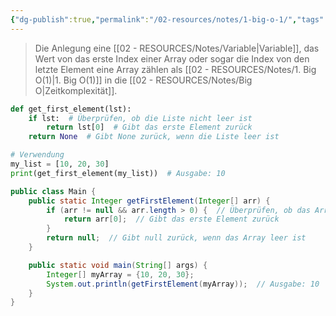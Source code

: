 ```yaml
---
{"dg-publish":true,"permalink":"/02-resources/notes/1-big-o-1/","tags":["code/python","code/java","code/time-complexity"],"noteIcon":"","updated":"2024-11-02T12:19:35.474+01:00"}
---
```


<style> .container {font-family: sans-serif; text-align: center;} .button-wrapper button {z-index: 1;height: 40px; width: 100px; margin: 10px;padding: 5px;} .excalidraw .App-menu_top .buttonList { display: flex;} .excalidraw-wrapper { height: 800px; margin: 50px; position: relative;} :root[dir="ltr"] .excalidraw .layer-ui__wrapper .zen-mode-transition.App-menu_bottom--transition-left {transform: none;} </style><script src="https://cdn.jsdelivr.net/npm/react@17/umd/react.production.min.js"></script><script src="https://cdn.jsdelivr.net/npm/react-dom@17/umd/react-dom.production.min.js"></script><script type="text/javascript" src="https://cdn.jsdelivr.net/npm/@excalidraw/excalidraw@0/dist/excalidraw.production.min.js"></script><div id="Drawing_2024-10-21_2302.18.excalidraw.md1"></div><script>(function(){const InitialData={"type":"excalidraw","version":2,"source":"https://github.com/zsviczian/obsidian-excalidraw-plugin/releases/tag/2.5.2","elements":[{"type":"line","version":128,"versionNonce":398645629,"index":"a0","isDeleted":false,"id":"Lypht3HuA895p3GM_5tDi","fillStyle":"solid","strokeWidth":4,"strokeStyle":"solid","roughness":2,"opacity":100,"angle":0,"x":-534.4475732199159,"y":-331.70451290873604,"strokeColor":"#1e1e1e","backgroundColor":"transparent","width":3,"height":573,"seed":1247673757,"groupIds":[],"frameId":null,"roundness":{"type":2},"boundElements":[],"updated":1729544545011,"link":null,"locked":false,"startBinding":null,"endBinding":null,"lastCommittedPoint":null,"startArrowhead":null,"endArrowhead":null,"points":[[0,0],[3,573]]},{"type":"line","version":175,"versionNonce":2089066973,"index":"a1","isDeleted":false,"id":"zCk7M3bqaTnP6ttEoFDLj","fillStyle":"solid","strokeWidth":4,"strokeStyle":"solid","roughness":2,"opacity":100,"angle":0,"x":-530.4475732199159,"y":243.29548709126402,"strokeColor":"#1e1e1e","backgroundColor":"transparent","width":722,"height":10,"seed":1415987709,"groupIds":[],"frameId":null,"roundness":{"type":2},"boundElements":[],"updated":1729544545011,"link":null,"locked":false,"startBinding":null,"endBinding":null,"lastCommittedPoint":null,"startArrowhead":null,"endArrowhead":null,"points":[[0,0],[722,-10]]},{"type":"line","version":131,"versionNonce":179199549,"index":"a2","isDeleted":false,"id":"48ixEvxbXuYOaecll-GDL","fillStyle":"solid","strokeWidth":4,"strokeStyle":"solid","roughness":2,"opacity":100,"angle":0,"x":-556.4475732199159,"y":-296.70451290873604,"strokeColor":"#1e1e1e","backgroundColor":"transparent","width":19,"height":35,"seed":296155741,"groupIds":[],"frameId":null,"roundness":{"type":2},"boundElements":[],"updated":1729544545011,"link":null,"locked":false,"startBinding":null,"endBinding":null,"lastCommittedPoint":null,"startArrowhead":null,"endArrowhead":null,"points":[[0,0],[19,-35]]},{"type":"line","version":70,"versionNonce":958500509,"index":"a3","isDeleted":false,"id":"Re8v9SGuuTUmtWizqX1i_","fillStyle":"solid","strokeWidth":4,"strokeStyle":"solid","roughness":2,"opacity":100,"angle":0,"x":-534.4475732199159,"y":-330.70451290873604,"strokeColor":"#1e1e1e","backgroundColor":"transparent","width":16,"height":24,"seed":1794221757,"groupIds":[],"frameId":null,"roundness":{"type":2},"boundElements":[],"updated":1729544545011,"link":null,"locked":false,"startBinding":null,"endBinding":null,"lastCommittedPoint":null,"startArrowhead":null,"endArrowhead":null,"points":[[0,0],[16,24]]},{"type":"line","version":50,"versionNonce":646951677,"index":"a4","isDeleted":false,"id":"kBwZuuTFEnEelHRoE5rkF","fillStyle":"solid","strokeWidth":4,"strokeStyle":"solid","roughness":2,"opacity":100,"angle":0,"x":190.55242678008415,"y":231.29548709126402,"strokeColor":"#1e1e1e","backgroundColor":"transparent","width":25,"height":11,"seed":854050589,"groupIds":[],"frameId":null,"roundness":{"type":2},"boundElements":[],"updated":1729544545011,"link":null,"locked":false,"startBinding":null,"endBinding":null,"lastCommittedPoint":null,"startArrowhead":null,"endArrowhead":null,"points":[[0,0],[-25,-11]]},{"type":"line","version":56,"versionNonce":528108381,"index":"a5","isDeleted":false,"id":"H3sMkY5wvxsjhayDCr1wZ","fillStyle":"solid","strokeWidth":4,"strokeStyle":"solid","roughness":2,"opacity":100,"angle":0,"x":191.55242678008415,"y":233.29548709126402,"strokeColor":"#1e1e1e","backgroundColor":"transparent","width":20,"height":14,"seed":1811602301,"groupIds":[],"frameId":null,"roundness":{"type":2},"boundElements":[],"updated":1729544545011,"link":null,"locked":false,"startBinding":null,"endBinding":null,"lastCommittedPoint":null,"startArrowhead":null,"endArrowhead":null,"points":[[0,0],[-20,14]]},{"type":"text","version":139,"versionNonce":1681053629,"index":"a6","isDeleted":false,"id":"E1UghY4q","fillStyle":"solid","strokeWidth":4,"strokeStyle":"solid","roughness":2,"opacity":100,"angle":0,"x":-239.44757321991585,"y":243.29548709126402,"strokeColor":"#1e1e1e","backgroundColor":"transparent","width":166.18069458007812,"height":37.800000000000004,"seed":1315726301,"groupIds":[],"frameId":null,"roundness":null,"boundElements":[],"updated":1729544545011,"link":null,"locked":false,"fontSize":28,"fontFamily":6,"text":"Input Size (n)","rawText":"Input Size (n)","textAlign":"left","verticalAlign":"top","containerId":null,"originalText":"Input Size (n)","autoResize":true,"lineHeight":1.35},{"type":"text","version":154,"versionNonce":786094109,"index":"a7","isDeleted":false,"id":"GlEKjNXE","fillStyle":"solid","strokeWidth":4,"strokeStyle":"solid","roughness":2,"opacity":100,"angle":4.723593972811037,"x":-602.9532887575309,"y":-144.20465873010534,"strokeColor":"#1e1e1e","backgroundColor":"transparent","width":63.63618469238281,"height":37.800000000000004,"seed":239984701,"groupIds":[],"frameId":null,"roundness":null,"boundElements":[],"updated":1729544545011,"link":null,"locked":false,"fontSize":28,"fontFamily":6,"text":"Time","rawText":"Time","textAlign":"left","verticalAlign":"top","containerId":null,"originalText":"Time","autoResize":true,"lineHeight":1.35},{"type":"arrow","version":156,"versionNonce":2036583549,"index":"a8","isDeleted":false,"id":"AXWCmDm4Ya_xonFpXr0pS","fillStyle":"solid","strokeWidth":4,"strokeStyle":"solid","roughness":0,"opacity":100,"angle":0,"x":-529.0682628750883,"y":236.39893536712611,"strokeColor":"#2f9e44","backgroundColor":"transparent","width":684,"height":13,"seed":1635831965,"groupIds":[],"frameId":null,"roundness":{"type":2},"boundElements":[],"updated":1729544545011,"link":null,"locked":false,"startBinding":null,"endBinding":null,"lastCommittedPoint":null,"startArrowhead":null,"endArrowhead":"arrow","points":[[0,0],[684,-13]]},{"type":"text","version":132,"versionNonce":59716829,"index":"a9","isDeleted":false,"id":"7iNjCIn9","fillStyle":"solid","strokeWidth":4,"strokeStyle":"solid","roughness":2,"opacity":100,"angle":0,"x":52.27656471111857,"y":198.01962502229856,"strokeColor":"#2f9e44","backgroundColor":"transparent","width":62.496826171875,"height":21.6,"seed":1169601789,"groupIds":[],"frameId":null,"roundness":null,"boundElements":[],"updated":1729544545011,"link":"[[O1\|O1]]","locked":false,"fontSize":16,"fontFamily":6,"text":"📍[[O1\|O1]]","rawText":"[[O1\|O1]]","textAlign":"left","verticalAlign":"top","containerId":null,"originalText":"📍[[O1\|O1]]","autoResize":true,"lineHeight":1.35},{"type":"arrow","version":286,"versionNonce":1196041245,"index":"aA","isDeleted":true,"id":"9UpSZgl7ie9xsoqfyOR_R","fillStyle":"solid","strokeWidth":4,"strokeStyle":"solid","roughness":0,"opacity":100,"angle":0,"x":-527.7544320344338,"y":239.3527329594438,"strokeColor":"#1971c2","backgroundColor":"transparent","width":701.3793103448274,"height":295.1724137931034,"seed":108072285,"groupIds":[],"frameId":null,"roundness":{"type":2},"boundElements":[],"updated":1729544558434,"link":null,"locked":false,"startBinding":null,"endBinding":null,"lastCommittedPoint":null,"startArrowhead":null,"endArrowhead":"arrow","points":[[0,0],[701.3793103448274,-295.1724137931034]]},{"type":"text","version":196,"versionNonce":1977428541,"index":"aB","isDeleted":true,"id":"zxmwohyX","fillStyle":"solid","strokeWidth":4,"strokeStyle":"solid","roughness":0,"opacity":100,"angle":5.826417420157298,"x":57.4225257799593,"y":-52.93730483050825,"strokeColor":"#1971c2","backgroundColor":"transparent","width":72.4808349609375,"height":21.6,"seed":50420157,"groupIds":[],"frameId":null,"roundness":null,"boundElements":[],"updated":1729544554386,"link":"[[O(n)\|O(n)]]","locked":false,"fontSize":16,"fontFamily":6,"text":"📍[[O(n)\|O(n)]]","rawText":"[[O(n)\|O(n)]]","textAlign":"left","verticalAlign":"top","containerId":null,"originalText":"📍[[O(n)\|O(n)]]","autoResize":true,"lineHeight":1.35},{"type":"arrow","version":312,"versionNonce":1421898707,"index":"aC","isDeleted":true,"id":"taEikZ4EDU889ArsmIjrd","fillStyle":"solid","strokeWidth":4,"strokeStyle":"solid","roughness":0,"opacity":100,"angle":0,"x":-527.7544320344338,"y":240.04238813185765,"strokeColor":"#2f9e44","backgroundColor":"transparent","width":436.551724137931,"height":514.4827586206895,"seed":881400349,"groupIds":[],"frameId":null,"roundness":{"type":2},"boundElements":[],"updated":1729544562088,"link":null,"locked":false,"startBinding":null,"endBinding":null,"lastCommittedPoint":null,"startArrowhead":null,"endArrowhead":"arrow","points":[[0,0],[304.13793103448273,-269.6551724137931],[436.551724137931,-514.4827586206895]]},{"type":"text","version":149,"versionNonce":1457255997,"index":"aD","isDeleted":true,"id":"QCMEWjEN","fillStyle":"solid","strokeWidth":4,"strokeStyle":"solid","roughness":0,"opacity":100,"angle":5.237953054781757,"x":-186.05627239981789,"y":-216.31997176503643,"strokeColor":"#2f9e44","backgroundColor":"transparent","width":78.56085205078125,"height":21.6,"seed":1945751165,"groupIds":[],"frameId":null,"roundness":null,"boundElements":[],"updated":1729544566835,"link":"[[O(n²)\|O(n²)]]","locked":false,"fontSize":16,"fontFamily":6,"text":"📍[[O(n²)\|O(n²)]]","rawText":"[[O(n²)\|O(n²)]]","textAlign":"left","verticalAlign":"top","containerId":null,"originalText":"📍[[O(n²)\|O(n²)]]","autoResize":true,"lineHeight":1.35},{"type":"arrow","version":379,"versionNonce":2085936563,"index":"aE","isDeleted":true,"id":"YhzL45uG8M3LirJKAc9ew","fillStyle":"solid","strokeWidth":4,"strokeStyle":"solid","roughness":0,"opacity":100,"angle":0,"x":-524.9958113447786,"y":237.28376744220242,"strokeColor":"#1e1e1e","backgroundColor":"transparent","width":331.0344827586206,"height":526.206896551724,"seed":1373917,"groupIds":[],"frameId":null,"roundness":{"type":2},"boundElements":[],"updated":1729544567734,"link":null,"locked":false,"startBinding":null,"endBinding":null,"lastCommittedPoint":null,"startArrowhead":null,"endArrowhead":"arrow","points":[[0,0],[236.55172413793093,-315.8620689655172],[331.0344827586206,-526.206896551724]]},{"id":"8nZGPMtI","type":"text","x":-292.4440872068477,"y":-91.07830152331479,"width":8,"height":25,"angle":0,"strokeColor":"#1e1e1e","backgroundColor":"transparent","fillStyle":"solid","strokeWidth":2,"strokeStyle":"solid","roughness":1,"opacity":100,"groupIds":[],"frameId":null,"index":"aEV","roundness":null,"seed":1002298131,"version":3,"versionNonce":132790675,"isDeleted":true,"boundElements":null,"updated":1729544564780,"link":null,"locked":false,"text":"","rawText":"","fontSize":20,"fontFamily":5,"textAlign":"center","verticalAlign":"middle","containerId":"YhzL45uG8M3LirJKAc9ew","originalText":"","autoResize":true,"lineHeight":1.25},{"type":"text","version":148,"versionNonce":1006710995,"index":"aF","isDeleted":true,"id":"umfnOb0B","fillStyle":"solid","strokeWidth":4,"strokeStyle":"solid","roughness":0,"opacity":100,"angle":5.181153299986048,"x":-299.6792637753292,"y":-186.5724921112946,"strokeColor":"#1e1e1e","backgroundColor":"transparent","width":78.56085205078125,"height":21.6,"seed":1131156285,"groupIds":[],"frameId":null,"roundness":null,"boundElements":[],"updated":1729544566073,"link":"[[O(n³)\|O(n³)]]","locked":false,"fontSize":16,"fontFamily":6,"text":"📍[[O(n³)\|O(n³)]]","rawText":"[[O(n³)\|O(n³)]]","textAlign":"left","verticalAlign":"top","containerId":null,"originalText":"📍[[O(n³)\|O(n³)]]","autoResize":true,"lineHeight":1.35},{"type":"arrow","version":494,"versionNonce":924126205,"index":"aG","isDeleted":true,"id":"ABfhkwXFg7LezRnRn_2wh","fillStyle":"solid","strokeWidth":4,"strokeStyle":"solid","roughness":0,"opacity":100,"angle":0,"x":-525.6854665171925,"y":238.6630777870301,"strokeColor":"#e03131","backgroundColor":"transparent","width":704.1379310344827,"height":154.4827586206897,"seed":1516282781,"groupIds":[],"frameId":null,"roundness":{"type":2},"boundElements":[],"updated":1729544551425,"link":null,"locked":false,"startBinding":null,"endBinding":null,"lastCommittedPoint":null,"startArrowhead":null,"endArrowhead":"arrow","points":[[0,0],[217.9310344827586,-125.5172413793104],[704.1379310344827,-154.4827586206897]]},{"type":"text","version":172,"versionNonce":508705779,"index":"aH","isDeleted":true,"id":"NAPoHTbB","fillStyle":"solid","strokeWidth":4,"strokeStyle":"solid","roughness":0,"opacity":100,"angle":0,"x":49.90566648773347,"y":56.02760980673446,"strokeColor":"#e03131","backgroundColor":"transparent","width":99.79289245605469,"height":21.6,"seed":1495541757,"groupIds":[],"frameId":null,"roundness":null,"boundElements":[],"updated":1729544552180,"link":"[[O(log n)\|O(log n)]]","locked":false,"fontSize":16,"fontFamily":6,"text":"📍[[O(log n)\|O(log n)]]","rawText":"[[O(log n)\|O(log n)]]","textAlign":"left","verticalAlign":"top","containerId":null,"originalText":"📍[[O(log n)\|O(log n)]]","autoResize":true,"lineHeight":1.35},{"type":"arrow","version":545,"versionNonce":386701149,"index":"aI","isDeleted":true,"id":"jTtqOiuFjU5f5t5XYc_F_","fillStyle":"solid","strokeWidth":4,"strokeStyle":"solid","roughness":0,"opacity":100,"angle":0,"x":-524.3061561723649,"y":235.90445709737486,"strokeColor":"#f08c00","backgroundColor":"transparent","width":640.6896551724138,"height":431.03448275862064,"seed":1371021405,"groupIds":[],"frameId":null,"roundness":{"type":2},"boundElements":[],"updated":1729544556725,"link":null,"locked":false,"startBinding":null,"endBinding":null,"lastCommittedPoint":null,"startArrowhead":null,"endArrowhead":"arrow","points":[[0,0],[321.3793103448275,-114.4827586206896],[640.6896551724138,-431.03448275862064]]},{"type":"text","version":151,"versionNonce":324532691,"index":"aJ","isDeleted":true,"id":"dNMVVhLH","fillStyle":"solid","strokeWidth":4,"strokeStyle":"solid","roughness":0,"opacity":100,"angle":5.494143481980993,"x":-13.498637635981822,"y":-156.36480980891173,"strokeColor":"#f08c00","backgroundColor":"transparent","width":113.12092590332031,"height":21.6,"seed":435031229,"groupIds":[],"frameId":null,"roundness":null,"boundElements":[],"updated":1729544559238,"link":"[[O(n log n)\|O(n log n)]]","locked":false,"fontSize":16,"fontFamily":6,"text":"📍[[O(n log n)\|O(n log n)]]","rawText":"[[O(n log n)\|O(n log n)]]","textAlign":"left","verticalAlign":"top","containerId":null,"originalText":"📍[[O(n log n)\|O(n log n)]]","autoResize":true,"lineHeight":1.35},{"type":"arrow","version":235,"versionNonce":376365917,"index":"aK","isDeleted":true,"id":"yxNO9bBiV3_emP8TLt0VK","fillStyle":"solid","strokeWidth":4,"strokeStyle":"solid","roughness":0,"opacity":100,"angle":0,"x":-520.1682251378821,"y":232.4561812353059,"strokeColor":"#e03131","backgroundColor":"transparent","width":213.1034482758621,"height":533.7931034482758,"seed":1365732637,"groupIds":[],"frameId":null,"roundness":{"type":2},"boundElements":[],"updated":1729544568509,"link":null,"locked":false,"startBinding":null,"endBinding":null,"lastCommittedPoint":null,"startArrowhead":null,"endArrowhead":"arrow","points":[[0,0],[161.37931034482756,-277.24137931034477],[213.1034482758621,-533.7931034482758]]},{"type":"text","version":137,"versionNonce":1046330227,"index":"aL","isDeleted":true,"id":"TcVaQgJX","fillStyle":"solid","strokeWidth":4,"strokeStyle":"solid","roughness":0,"opacity":100,"angle":4.85990474664134,"x":-380.01981923774315,"y":-234.51773048953334,"strokeColor":"#e03131","backgroundColor":"transparent","width":77.9678955078125,"height":21.6,"seed":664125821,"groupIds":[],"frameId":null,"roundness":null,"boundElements":[],"updated":1729544571378,"link":"[[O(2ⁿ)\|O(2ⁿ)]]","locked":false,"fontSize":16,"fontFamily":6,"text":"📍[[O(2ⁿ)\|O(2ⁿ)]]","rawText":"[[O(2ⁿ)\|O(2ⁿ)]]","textAlign":"left","verticalAlign":"top","containerId":null,"originalText":"📍[[O(2ⁿ)\|O(2ⁿ)]]","autoResize":true,"lineHeight":1.35},{"type":"arrow","version":137,"versionNonce":951662227,"index":"aM","isDeleted":true,"id":"wqVZzqwb54pWsOeEcM1Wg","fillStyle":"solid","strokeWidth":4,"strokeStyle":"solid","roughness":0,"opacity":100,"angle":0,"x":-520.1682251378821,"y":235.90445709737486,"strokeColor":"#f08c00","backgroundColor":"transparent","width":76.55172413793105,"height":557.9310344827586,"seed":1639614941,"groupIds":[],"frameId":null,"roundness":{"type":2},"boundElements":[],"updated":1729544569653,"link":null,"locked":false,"startBinding":null,"endBinding":null,"lastCommittedPoint":null,"startArrowhead":null,"endArrowhead":"arrow","points":[[0,0],[59.31034482758622,-277.24137931034477],[76.55172413793105,-557.9310344827586]]},{"type":"text","version":170,"versionNonce":478110845,"index":"aN","isDeleted":true,"id":"HYvXez8d","fillStyle":"solid","strokeWidth":4,"strokeStyle":"solid","roughness":0,"opacity":100,"angle":4.8159130645368435,"x":-502.6297177241055,"y":-250.36103992116233,"strokeColor":"#f08c00","backgroundColor":"transparent","width":76.25685119628906,"height":21.6,"seed":552027709,"groupIds":[],"frameId":null,"roundness":null,"boundElements":[],"updated":1729544570635,"link":"[[O(n!)\|O(n!)]]","locked":false,"fontSize":16,"fontFamily":6,"text":"📍[[O(n!)\|O(n!)]]","rawText":"[[O(n!)\|O(n!)]]","textAlign":"left","verticalAlign":"top","containerId":null,"originalText":"📍[[O(n!)\|O(n!)]]","autoResize":true,"lineHeight":1.35},{"type":"arrow","version":164,"versionNonce":1221775645,"index":"aO","isDeleted":true,"id":"AARsuYQDYgfkEvE-_-cLU","fillStyle":"solid","strokeWidth":4,"strokeStyle":"solid","roughness":0,"opacity":100,"angle":0,"x":-522.2371906551235,"y":236.5941122697887,"strokeColor":"#1e1e1e","backgroundColor":"transparent","width":702.7586206896551,"height":224.82758620689657,"seed":1744664221,"groupIds":[],"frameId":null,"roundness":{"type":2},"boundElements":[],"updated":1729544552888,"link":null,"locked":false,"startBinding":null,"endBinding":null,"lastCommittedPoint":null,"startArrowhead":null,"endArrowhead":"arrow","points":[[0,0],[702.7586206896551,-224.82758620689657]]},{"type":"text","version":127,"versionNonce":2133867731,"index":"aP","isDeleted":true,"id":"Ysa0cJGw","fillStyle":"solid","strokeWidth":4,"strokeStyle":"solid","roughness":0,"opacity":100,"angle":6.029878855035,"x":59.96508137193882,"y":10.744458116556473,"strokeColor":"#1e1e1e","backgroundColor":"transparent","width":81.2620849609375,"height":21.6,"seed":1638832893,"groupIds":[],"frameId":null,"roundness":null,"boundElements":[],"updated":1729544553476,"link":"[[O(√n)\|O(√n)]]","locked":false,"fontSize":16,"fontFamily":6,"text":"📍[[O(√n)\|O(√n)]]","rawText":"[[O(√n)\|O(√n)]]","textAlign":"left","verticalAlign":"top","containerId":null,"originalText":"📍[[O(√n)\|O(√n)]]","autoResize":true,"lineHeight":1.35}],"appState":{"theme":"dark","viewBackgroundColor":"#ffffff","currentItemStrokeColor":"#1e1e1e","currentItemBackgroundColor":"transparent","currentItemFillStyle":"solid","currentItemStrokeWidth":2,"currentItemStrokeStyle":"solid","currentItemRoughness":1,"currentItemOpacity":100,"currentItemFontFamily":5,"currentItemFontSize":20,"currentItemTextAlign":"left","currentItemStartArrowhead":null,"currentItemEndArrowhead":"arrow","currentItemArrowType":"round","scrollX":645.0948765361277,"scrollY":221.56699267089152,"zoom":{"value":1.40231},"currentItemRoundness":"round","gridSize":20,"gridStep":5,"gridModeEnabled":false,"gridColor":{"Bold":"rgba(217, 217, 217, 0.5)","Regular":"rgba(230, 230, 230, 0.5)"},"currentStrokeOptions":null,"frameRendering":{"enabled":true,"clip":true,"name":true,"outline":true},"objectsSnapModeEnabled":false,"activeTool":{"type":"selection","customType":null,"locked":false,"lastActiveTool":null}},"files":{}};InitialData.scrollToContent=true;App=()=>{const e=React.useRef(null),t=React.useRef(null),[n,i]=React.useState({width:void 0,height:void 0});return React.useEffect(()=>{i({width:t.current.getBoundingClientRect().width,height:t.current.getBoundingClientRect().height});const e=()=>{i({width:t.current.getBoundingClientRect().width,height:t.current.getBoundingClientRect().height})};return window.addEventListener("resize",e),()=>window.removeEventListener("resize",e)},[t]),React.createElement(React.Fragment,null,React.createElement("div",{className:"excalidraw-wrapper",ref:t},React.createElement(ExcalidrawLib.Excalidraw,{ref:e,width:n.width,height:n.height,initialData:InitialData,viewModeEnabled:!0,zenModeEnabled:!0,gridModeEnabled:!1})))},excalidrawWrapper=document.getElementById("Drawing_2024-10-21_2302.18.excalidraw.md1");ReactDOM.render(React.createElement(App),excalidrawWrapper);})();</script>
>Die Anlegung eine [[02 - RESOURCES/Notes/Variable\|Variable]], das Wert von das erste Index einer Array oder sogar die Index von den letzte Element eine Array zählen als [[02 - RESOURCES/Notes/1. Big O(1)\|1. Big O(1)]] in die [[02 - RESOURCES/Notes/Big O\|Zeitkomplexität]].

```python
def get_first_element(lst):
    if lst:  # Überprüfen, ob die Liste nicht leer ist
        return lst[0]  # Gibt das erste Element zurück
    return None  # Gibt None zurück, wenn die Liste leer ist

# Verwendung
my_list = [10, 20, 30]
print(get_first_element(my_list))  # Ausgabe: 10
```

```java
public class Main {
    public static Integer getFirstElement(Integer[] arr) {
        if (arr != null && arr.length > 0) {  // Überprüfen, ob das Array nicht leer ist
            return arr[0];  // Gibt das erste Element zurück
        }
        return null;  // Gibt null zurück, wenn das Array leer ist
    }

    public static void main(String[] args) {
        Integer[] myArray = {10, 20, 30};
        System.out.println(getFirstElement(myArray));  // Ausgabe: 10
    }
}
```